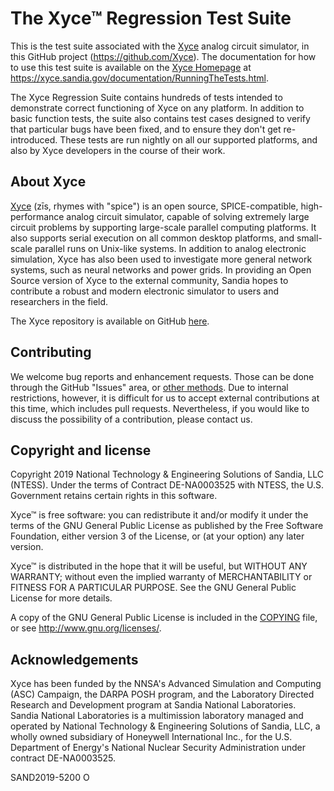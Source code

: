 # The Xyce&trade; Regression Test Suite

This is the test suite associated with the [Xyce](https://xyce.sandia.gov)
analog circuit simulator, in this GitHub project (<https://github.com/Xyce>).
The documentation for how to use this test suite is available on the [Xyce
Homepage](https://xyce.sandia.gov) at
<https://xyce.sandia.gov/documentation/RunningTheTests.html>.

The Xyce Regression Suite contains hundreds of tests intended to demonstrate
correct functioning of Xyce on any platform. In addition to basic function
tests, the suite also contains test cases designed to verify that particular
bugs have been fixed, and to ensure they don't get re-introduced. These tests
are run nightly on all our supported platforms, and also by Xyce developers in
the course of their work.

## About Xyce

[Xyce](https://xyce.sandia.gov) (z&#x012B;s, rhymes with "spice") is an open
source, SPICE-compatible, high-performance analog circuit simulator, capable of
solving extremely large circuit problems by supporting large-scale parallel
computing platforms. It also supports serial execution on all common desktop
platforms, and small-scale parallel runs on Unix-like systems. In addition to
analog electronic simulation, Xyce has also been used to investigate more
general network systems, such as neural networks and power grids. In providing
an Open Source version of Xyce to the external community, Sandia hopes to
contribute a robust and modern electronic simulator to users and researchers in
the field.

The Xyce repository is available on GitHub
[here](https://github.com/Xyce/Xyce).

## Contributing

We welcome bug reports and enhancement requests. Those can be done through the
GitHub "Issues" area, or [other
methods](https://xyce.sandia.gov/contact_us.html). Due to internal
restrictions, however, it is difficult for us to accept external contributions
at this time, which includes pull requests. Nevertheless, if you would like to
discuss the possibility of a contribution, please contact us.

## Copyright and license

Copyright 2019 National Technology & Engineering Solutions of Sandia, LLC
(NTESS). Under the terms of Contract DE-NA0003525 with NTESS, the U.S.
Government retains certain rights in this software.

Xyce&trade; is free software: you can redistribute it and/or modify it under
the terms of the GNU General Public License as published by the Free Software
Foundation, either version 3 of the License, or (at your option) any later
version.

Xyce&trade; is distributed in the hope that it will be useful, but WITHOUT ANY
WARRANTY; without even the implied warranty of MERCHANTABILITY or FITNESS FOR A
PARTICULAR PURPOSE. See the GNU General Public License for more details.

A copy of the GNU General Public License is included in the
[COPYING](./COPYING) file, or see <http://www.gnu.org/licenses/>.

## Acknowledgements

Xyce has been funded by the NNSA's Advanced Simulation and Computing (ASC)
Campaign, the DARPA POSH program, and the Laboratory Directed Research and
Development program at Sandia National Laboratories. Sandia National
Laboratories is a multimission laboratory managed and operated by National
Technology & Engineering Solutions of Sandia, LLC, a wholly owned subsidiary of
Honeywell International Inc., for the U.S. Department of Energy's National
Nuclear Security Administration under contract DE-NA0003525.

SAND2019-5200 O

